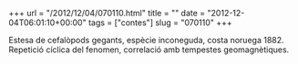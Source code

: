 +++
url = "/2012/12/04/070110.html"
title = ""
date = "2012-12-04T06:01:10+00:00"
tags = ["contes"]
slug = "070110"
+++

Estesa de cefalòpods gegants, espècie inconeguda, costa noruega 1882. Repetició cíclica del fenomen, correlació amb tempestes geomagnètiques.

